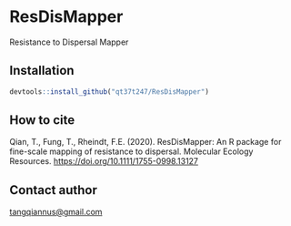 # ResDisMapper
Resistance to Dispersal Mapper 

## Installation

```R
devtools::install_github("qt37t247/ResDisMapper")
```

## How to cite

Qian, T., Fung, T., Rheindt, F.E. (2020). ResDisMapper: An R package for fine-scale mapping of resistance
to dispersal. Molecular Ecology Resources. https://doi.org/10.1111/1755-0998.13127

## Contact author

tangqiannus@gmail.com
